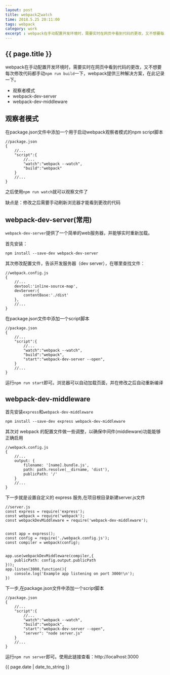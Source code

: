 ```yaml
---
layout: post
title: webpack之watch
time: 2018.5.25 20:11:00
tags: webpack
category: work
excerpt : webpack在手动配置开发环境时，需要实时在网页中看到代码的更改，又不想要每次修改代码都手动`npm run build`一下，webpack提供三种解决方案，在此记录一下。
---
```


<h2>{{ page.title }}</h2>

  webpack在手动配置开发环境时，需要实时在网页中看到代码的更改，又不想要每次修改代码都手动`npm run build`一下，webpack提供三种解决方案，在此记录一下。
  - 观察者模式
  - webpack-dev-server
  - webpack-dev-middleware
 
## 观察者模式
在package.json文件中添加一个用于启动webpack观察者模式的npm script脚本
```
//package.json
{
    //...
    "script":{
        //...
        "watch":"webpack --watch",
        "build":"webpack"
    }
    //...
}
```
之后使用`npm run watch`就可以观察文件了

缺点是：修改之后需要手动刷新浏览器才能看到更改的代码

## webpack-dev-server(常用)
`webpack-dev-server`提供了一个简单的web服务器，并能够实时重新加载。

首先安装：

```
npm install --save-dev webpack-dev-server
```
其次修改配置文件，告诉开发服务器（dev server），在哪里查找文件：

```
//webpack.config.js
{
    //...
    devtool:'inline-source-map',
    devServer:{
        contentBase:'./dist'
    },
    //...
}
```
在package.json文件中添加一个script脚本
```
//package.json
{
    //...
    "script":{
        //...
        "watch":"webpack --watch",
        "build":"webpack",
        "start":"webpack-dev-server --open",
    }
    //...
}
```
运行`npm run start`即可。浏览器可以自动加载页面，并在修改之后自动重新编译

## webpack-dev-middleware
首先安装`express`和`webpack-dev-middleware`
```
npm install --save-dev express webpack-dev-middleware
```
其次对 webpack 的配置文件做一些调整，以确保中间件(middleware)功能能够正确启用

```
//webpack.config.js
{
    //...
    output: {
        filename: '[name].bundle.js',
        path: path.resolve(__dirname, 'dist'),
        publicPath: '/'
    }
    //...
}
```
下一步就是设置自定义的 express 服务,在项目根目录新建server.js文件
```
//server.js
const express = require('express');
const webpack = require('webpack');
const webpackDevMiddleware = require('webpack-dev-middleware');


const app = express();
const config = require('./webpack.config.js');
const compiler = webpack(config);


app.use(webpackDevMiddleware(compiler,{
    publicPath: config.output.publicPath
}));
app.listen(3000,function(){
    console.log('Example app listening on port 3000!\n');
})
```
下一步,在package.json文件中添加一个script脚本
```
//package.json
{
    //...
    "script":{
        //...
        "watch":"webpack --watch",
        "build":"webpack",
        "start":"webpack-dev-server --open",
        "server": "node server.js"
    }
    //...
}
```
运行`npm run server`即可。使用此链接查看：http://localhost:3000

<p>{{ page.date | date_to_string }}</p>
